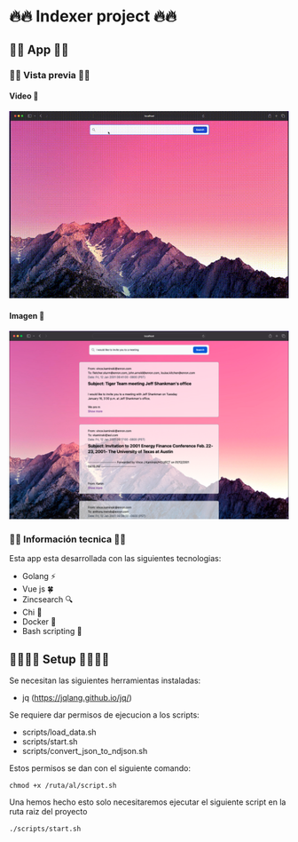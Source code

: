 # 🔥🔥 Indexer project 🔥🔥

## 🌟🚀 App 🌟🚀
### 🧐🧐 Vista previa 🧐🧐
#### Video 🎥
![Gif emailapp](./media/emailapp.gif)
#### Imagen 📸
<img src="./media/emailapp.png"/>

### 🚀🚀 Información tecnica 🚀🚀
Esta app esta desarrollada con las siguientes tecnologias:

- Golang ⚡
- Vue js 🍀
- Zincsearch 🔍
- Chi 🏹
- Docker 🌊
- Bash scripting 🐛


## 👷‍♀️👷‍♂️ Setup 👷‍♀️👷‍♂️
Se necesitan las siguientes herramientas instaladas:<br>
- jq (https://jqlang.github.io/jq/)

Se requiere dar permisos de ejecucion a los scripts:
- scripts/load_data.sh
- scripts/start.sh
- scripts/convert_json_to_ndjson.sh

Estos permisos se dan con el siguiente comando:
```
chmod +x /ruta/al/script.sh
```

Una hemos hecho esto solo necesitaremos ejecutar el siguiente script en la ruta raiz del proyecto

```
./scripts/start.sh
```